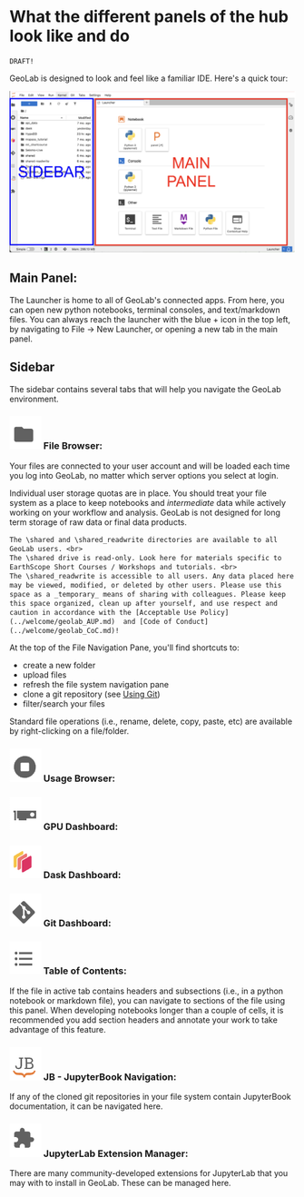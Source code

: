 # What the different panels of the hub look like and do

```{warning}
DRAFT!
```

GeoLab is designed to look and feel like a familiar IDE. Here's a quick tour:

![Landing](../img/geolab_nav.png)


## Main Panel:
The Launcher is home to all of GeoLab's connected apps. From here, you can open new python notebooks, terminal consoles, and text/markdown files. 
You can always reach the launcher with the blue + icon in the top left, by navigating to File -> New Launcher, or opening a new tab in the main panel. 

## Sidebar
The sidebar contains several tabs that will help you navigate the GeoLab environment.

### ![folder](../img/folder.png) File Browser:
Your files are connected to your user account and will be loaded each time you log into GeoLab, no matter which server options you select at login.

Individual user storage quotas are in place. You should treat your file system as a place to keep notebooks and _intermediate_ data while actively working on your workflow and analysis. GeoLab is not designed for long term storage of raw data or final data products.

```{note}
The \shared and \shared_readwrite directories are available to all GeoLab users. <br>
The \shared drive is read-only. Look here for materials specific to EarthScope Short Courses / Workshops and tutorials. <br>
The \shared_readwrite is accessible to all users. Any data placed here may be viewed, modified, or deleted by other users. Please use this space as a _temporary_ means of sharing with colleagues. Please keep this space organized, clean up after yourself, and use respect and caution in accordance with the [Acceptable Use Policy](../welcome/geolab_AUP.md)  and [Code of Conduct](../welcome/geolab_CoC.md)! 
```

At the top of the File Navigation Pane, you'll find shortcuts to:
- create a new folder
- upload files
- refresh the file system navigation pane
- clone a git repository (see [Using Git](./using_git.md))
- filter/search your files

Standard file operations (i.e., rename, delete, copy, paste, etc) are available by right-clicking on a file/folder. 

### ![usage](../img/usage_monitor.png) Usage Browser:

### ![gpu](../img/gpu_monitor.png) GPU Dashboard:

### ![dask](../img/dask_icon.png) Dask Dashboard:

### ![git](../img/git_icon.png) Git Dashboard:

### ![toc](../img/toc_icon.png) Table of Contents:
If the file in active tab contains headers and subsections (i.e., in a python notebook or markdown file), you can navigate to sections of the file using this panel.
When developing notebooks longer than a couple of cells, it is recommended you add section headers and annotate your work to take advantage of this feature. 

### ![jb](../img/jb_icon.png) JB - JupyterBook Navigation:
If any of the cloned git repositories in your file system contain JupyterBook documentation, it can be navigated here. 

### ![extension](../img/extension_icon.png) JupyterLab Extension Manager:
There are many community-developed extensions for JupyterLab that you may with to install in GeoLab. These can be managed here. 
